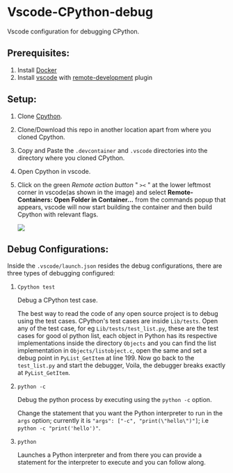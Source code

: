# Vscode-CPython-debug

Vscode configuration for debugging CPython.


## Prerequisites:
1. Install [Docker](https://www.docker.com/products/docker-desktop)
2. Install [vscode](https://code.visualstudio.com/download) with [remote-development](https://marketplace.visualstudio.com/items?itemName=ms-vscode-remote.vscode-remote-extensionpack) plugin


## Setup:
1. Clone [Cpython](https://github.com/python/cpython/tree/v3.8.0).
2. Clone/Download this repo in another location apart from where you cloned Cpython.
3. Copy and Paste the `.devcontainer` and `.vscode` directories into the directory where you cloned CPython.
4. Open Cpython in vscode.
5. Click on the green *Remote action button* " `><` " at the lower leftmost corner in vscode(as shown in the image) and select **Remote-Containers: Open Folder in Container...** from the commands popup that appears, vscode will now start building the container and then build Cpython with relevant flags.

    ![](https://code.visualstudio.com/assets/docs/remote/common/remote-dev-status-bar.png)


## Debug Configurations:
Inside the `.vscode/launch.json` resides the debug configurations, there are three types of debugging configured:

1. `Cpython test`
    
    Debug a CPython test case.
    
    The best way to read the code of any open source project is to debug using the test cases. CPython's test cases are inside `Lib/tests`. Open any of the test case, for eg `Lib/tests/test_list.py`, these are the test cases for good ol python list, each object in Python has its respective implementations inside the directory `Objects` and you can find the list implementation in `Objects/listobject.c`, open the same and set a debug point in `PyList_GetItem` at line 199.
    Now go back to the `test_list.py` and start the debugger, Voila, the debugger breaks exactly at `PyList_GetItem`.

2. `python -c`

    Debug the python process by executing using the `python -c` option.

    Change the statement that you want the Python interpreter to run in the `args` option; currently it is `"args": ["-c", "print(\"hello\")"]`; i.e `python -c "print('hello')"`.

3. `python`

    Launches a Python interpreter and from there you can provide a statement for the interpreter to execute and you can follow along.
